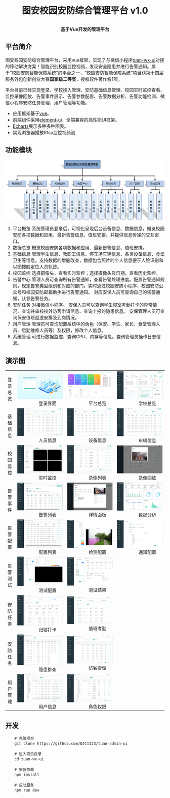 
<h1 align="center" style="margin: 30px 0 30px; font-weight: bold;">图安校园安防综合管理平台 v1.0</h1>
<h4 align="center">基于Vue开发的管理平台</h4>


## 平台简介


图安校园安防综合管理平台，采用vue框架，实现了与微信小程序[tuan-wx-ui](https://github.com/QJC1123/tuan-wx-ui)对接的移动解决方案！智能识别校园监控视频，发现安全隐患并进行告警通知。属于“校园安防智能保障系统”的平台之一，“校园安防智能保障系统”项目获第十四届服务外包创新创业大赛**国家级二等奖**，授权软件著作权1项。

平台目前已经实现登录、学校接入管理、安防基础信息管理、校园实时监控查看、监控录像回放、告警事件展示、告警参数配置、告警数据分析、告警功能检测、微信小程序安防任务管理、用户管理等功能。



* 应用框架基于[vue](https://cn.vuejs.org/guide/introduction.html)。
* 前端组件采用[element-ui](https://www.uihtm.com/element/#/zh-CN)，全端兼容的高性能UI框架。
* [Echarts](https://echarts.apache.org/zh/index.html)展示多种多种图表。
* 实现浏览器播放Rtsp监控视频流



## 功能模块

<img src="img/26.png"/>

1. 平台概览
系统管理员登录后，可视化呈现后台设备信息、数据信息，概览校园安防各项数据和应用、最新告警信息、值班安排。并提供信息传递的交互窗口。
2. 数据总览
概览校园安防各项数据和应用、最新告警信息、值班安排。
3. 基础信息
管理学生信息、教职工信息、停车场车辆信息、各类设备信息、食堂卫生等信息。支持数据的增删改查，数据包含照片的个人信息便于人脸识别和以图搜脸定位人员轨迹。
4. 校园监控
选择摄像头，查看实时监控；选择摄像头及日期，查看历史监控。
5. 告警中心
管理人员可查询所有告警通知，查看告警处理进度。配置告警通知规则，规定告警类型级别和对应的部门。实时通过校园安防小程序、校园安防公众号和校园安防邮箱助手进行告警通知。
对应安保人员可查询自己的告警通知，认领告警任务。
6. 安防任务
对接微信小程序。
安保人员可以查询学生寝室考勤打卡的异常情况、查询并审核校外访客申请信息、查询上报的隐患信息。
安保管理人员可查询保安值班巡逻安排及到岗情况。
7. 用户管理
管理员可查询配置系统中的角色（保安、学生、家长、食堂管理人员、后勤维修人员等）及权限，修改个人信息。
8. 系统管理
可进行数据监控，查询CPU、内存等信息。查询管理员操作日志信息。




## 演示图

<table>
    <tr>
        <td>登录总览</td>
        <td>
            <img src="img/1.png"/>
            <div class="caption">&nbsp;&nbsp;&nbsp;&nbsp;&nbsp;&nbsp;&nbsp;&nbsp;&nbsp;&nbsp;&nbsp;&nbsp;&nbsp;&nbsp;&nbsp;&nbsp;&nbsp;&nbsp;登录界面</div>
        </td>
        <td>
            <img src="img/2.png"/>
            <div class="caption">&nbsp;&nbsp;&nbsp;&nbsp;&nbsp;&nbsp;&nbsp;&nbsp;&nbsp;&nbsp;&nbsp;&nbsp;&nbsp;&nbsp;&nbsp;&nbsp;&nbsp;&nbsp;平台总览</div>
        </td>
        <td>
            <img src="img/3.png"/>
            <div class="caption">&nbsp;&nbsp;&nbsp;&nbsp;&nbsp;&nbsp;&nbsp;&nbsp;&nbsp;&nbsp;&nbsp;&nbsp;&nbsp;&nbsp;&nbsp;&nbsp;&nbsp;&nbsp;学校总览</div>
        </td>
    </tr>
    <tr>
        <td>基础信息</td>
        <td>
            <img src="img/4.png"/>
            <div class="caption">&nbsp;&nbsp;&nbsp;&nbsp;&nbsp;&nbsp;&nbsp;&nbsp;&nbsp;&nbsp;&nbsp;&nbsp;&nbsp;&nbsp;&nbsp;&nbsp;&nbsp;&nbsp;人员信息</div>
        </td>
        <td>
            <img src="img/6.png"/>
            <div class="caption">&nbsp;&nbsp;&nbsp;&nbsp;&nbsp;&nbsp;&nbsp;&nbsp;&nbsp;&nbsp;&nbsp;&nbsp;&nbsp;&nbsp;&nbsp;&nbsp;&nbsp;&nbsp;设备信息</div>
        </td>
        <td>
            <img src="img/7.png"/>
            <div class="caption">&nbsp;&nbsp;&nbsp;&nbsp;&nbsp;&nbsp;&nbsp;&nbsp;&nbsp;&nbsp;&nbsp;&nbsp;&nbsp;&nbsp;&nbsp;&nbsp;&nbsp;&nbsp;车辆信息</div>
        </td>
    </tr>
    <tr>
        <td>校园监控</td>
        <td>
            <img src="img/8.png"/>
            <div class="caption">&nbsp;&nbsp;&nbsp;&nbsp;&nbsp;&nbsp;&nbsp;&nbsp;&nbsp;&nbsp;&nbsp;&nbsp;&nbsp;&nbsp;&nbsp;&nbsp;&nbsp;&nbsp;实时监控</div>
        </td>
        <td>
            <img src="img/9.png"/>
            <div class="caption">&nbsp;&nbsp;&nbsp;&nbsp;&nbsp;&nbsp;&nbsp;&nbsp;&nbsp;&nbsp;&nbsp;&nbsp;&nbsp;&nbsp;&nbsp;&nbsp;&nbsp;&nbsp;录像列表</div>
        </td>
        <td>
            <img src="img/10.png"/>
            <div class="caption">&nbsp;&nbsp;&nbsp;&nbsp;&nbsp;&nbsp;&nbsp;&nbsp;&nbsp;&nbsp;&nbsp;&nbsp;&nbsp;&nbsp;&nbsp;&nbsp;&nbsp;&nbsp;录像回放</div>
        </td>
    </tr>
    <tr>
        <td>告警事件</td>
        <td>
            <img src="img/11.png"/>
            <div class="caption">&nbsp;&nbsp;&nbsp;&nbsp;&nbsp;&nbsp;&nbsp;&nbsp;&nbsp;&nbsp;&nbsp;&nbsp;&nbsp;&nbsp;&nbsp;&nbsp;&nbsp;&nbsp;告警列表</div>
        </td>
        <td>
            <img src="img/12.png"/>
            <div class="caption">&nbsp;&nbsp;&nbsp;&nbsp;&nbsp;&nbsp;&nbsp;&nbsp;&nbsp;&nbsp;&nbsp;&nbsp;&nbsp;&nbsp;&nbsp;&nbsp;&nbsp;&nbsp;详情面板</div>
        </td>
        <td>
            <img src="img/17.png"/>
            <div class="caption">&nbsp;&nbsp;&nbsp;&nbsp;&nbsp;&nbsp;&nbsp;&nbsp;&nbsp;&nbsp;&nbsp;&nbsp;&nbsp;&nbsp;&nbsp;&nbsp;&nbsp;&nbsp;数据分析</div>
        </td>
    </tr>
     <tr>
        <td>告警配置</td>
        <td>
            <img src="img/13.png"/>
            <div class="caption">&nbsp;&nbsp;&nbsp;&nbsp;&nbsp;&nbsp;&nbsp;&nbsp;&nbsp;&nbsp;&nbsp;&nbsp;&nbsp;&nbsp;&nbsp;&nbsp;&nbsp;&nbsp;配置列表</div>
        </td>
        <td>
            <img src="img/15.png"/>
            <div class="caption">&nbsp;&nbsp;&nbsp;&nbsp;&nbsp;&nbsp;&nbsp;&nbsp;&nbsp;&nbsp;&nbsp;&nbsp;&nbsp;&nbsp;&nbsp;&nbsp;&nbsp;&nbsp;检测配置</div>
        </td>
        <td>
            <img src="img/16.png"/>
            <div class="caption">&nbsp;&nbsp;&nbsp;&nbsp;&nbsp;&nbsp;&nbsp;&nbsp;&nbsp;&nbsp;&nbsp;&nbsp;&nbsp;&nbsp;&nbsp;&nbsp;&nbsp;&nbsp;通知配置</div>
        </td>
    </tr>
     <tr>
        <td>告警测试</td>
        <td>
            <img src="img/18.png"/>
            <div class="caption">&nbsp;&nbsp;&nbsp;&nbsp;&nbsp;&nbsp;&nbsp;&nbsp;&nbsp;&nbsp;&nbsp;&nbsp;&nbsp;&nbsp;&nbsp;&nbsp;&nbsp;&nbsp;测试配置</div>
        </td>
        <td>
            <img src="img/19.png"/>
            <div class="caption">&nbsp;&nbsp;&nbsp;&nbsp;&nbsp;&nbsp;&nbsp;&nbsp;&nbsp;&nbsp;&nbsp;&nbsp;&nbsp;&nbsp;&nbsp;&nbsp;&nbsp;&nbsp;测试结果</div>
        </td>
    </tr>
    <tr>
        <td>安防任务</td>
        <td>
            <img src="img/20.png"/>
            <div class="caption">&nbsp;&nbsp;&nbsp;&nbsp;&nbsp;&nbsp;&nbsp;&nbsp;&nbsp;&nbsp;&nbsp;&nbsp;&nbsp;&nbsp;&nbsp;&nbsp;&nbsp;&nbsp;归寝打卡</div>
        </td>
        <td>
            <img src="img/22.png"/>
            <div class="caption">&nbsp;&nbsp;&nbsp;&nbsp;&nbsp;&nbsp;&nbsp;&nbsp;&nbsp;&nbsp;&nbsp;&nbsp;&nbsp;&nbsp;&nbsp;&nbsp;&nbsp;&nbsp;值班考勤</div>
        </td>
    </tr>
    <tr>
        <td>安防任务</td>
        <td>
            <img src="img/21.png"/>
            <div class="caption">&nbsp;&nbsp;&nbsp;&nbsp;&nbsp;&nbsp;&nbsp;&nbsp;&nbsp;&nbsp;&nbsp;&nbsp;&nbsp;&nbsp;&nbsp;&nbsp;&nbsp;&nbsp;隐患排查</div>
        </td>
        <td>
            <img src="img/23.png"/>
            <div class="caption">&nbsp;&nbsp;&nbsp;&nbsp;&nbsp;&nbsp;&nbsp;&nbsp;&nbsp;&nbsp;&nbsp;&nbsp;&nbsp;&nbsp;&nbsp;&nbsp;&nbsp;&nbsp;访客管理</div>
        </td>
    </tr>
    <tr>
        <td>用户管理</td>
        <td>
            <img src="img/24.png"/>
            <div class="caption">&nbsp;&nbsp;&nbsp;&nbsp;&nbsp;&nbsp;&nbsp;&nbsp;&nbsp;&nbsp;&nbsp;&nbsp;&nbsp;&nbsp;&nbsp;&nbsp;&nbsp;&nbsp;用户信息</div>
        </td>
        <td>
            <img src="img/25.png"/>
            <div class="caption">&nbsp;&nbsp;&nbsp;&nbsp;&nbsp;&nbsp;&nbsp;&nbsp;&nbsp;&nbsp;&nbsp;&nbsp;&nbsp;&nbsp;&nbsp;&nbsp;&nbsp;&nbsp;角色权限</div>
        </td>
    </tr>
    
</table>


## 开发
        # 克隆项目
        git clone https://github.com/QJC1123/tuan-admin-ui

        # 进入项目目录
        cd tuan-wx-ui

        # 安装依赖
        npm install

        # 启动服务
        npm run dev

